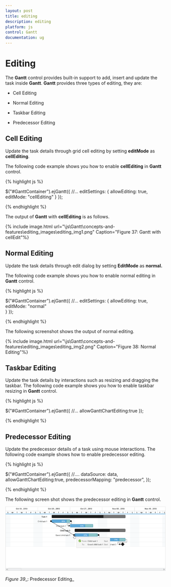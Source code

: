```yaml
---
layout: post
title: editing
description: editing
platform: js
control: Gantt
documentation: ug
---
```


# Editing

The **Gantt** control provides built-in support to add, insert and update the task inside **Gantt**. **Gantt** provides three types of editing, they are:

* Cell Editing

* Normal Editing

* Taskbar Editing

* Predecessor Editing



## Cell Editing

Update the task details through grid cell editing by setting **editMode** as **cellEditing**.

The following code example shows you how to enable **cellEditing** in **Gantt** control.



{% highlight js %}


$("#GanttContainer").ejGantt({
    //...
    editSettings: {
        allowEditing: true,
        editMode: "cellEditing"
    }
});


{% endhighlight %}







The output of **Gantt** with **cellEditing** is as follows.



{% include image.html url="\js\Gantt\concepts-and-features\editing_images\editing_img1.png" Caption="Figure 37: Gantt with cellEdit"%}

## Normal Editing

Update the task details through edit dialog by setting **EditMode** as **normal.**

The following code example shows you how to enable normal editing in **Gantt** control.



{% highlight js %}


$("#GanttContainer").ejGantt({
    //...
    editSettings: {
        allowEditing: true,
        editMode: "normal"   
 }
});


{% endhighlight %}







The following screenshot shows the output of normal editing.



{% include image.html url="\js\Gantt\concepts-and-features\editing_images\editing_img2.png" Caption="Figure 38: Normal Editing"%}

## Taskbar Editing

Update the task details by interactions such as resizing and dragging the taskbar. The following code example shows you how to enable taskbar resizing in **Gantt** control.



{% highlight js %}


$("#GanttContainer").ejGantt({
    //...
    allowGanttChartEditing:true
});


{% endhighlight %}









## Predecessor Editing

Update the predecessor details of a task using mouse interactions. The following code example shows how to enable predecessor editing.

{% highlight js %}


  $("#GanttContainer").ejGantt({
                //….
                dataSource: data,
                allowGanttChartEditing:true,
                predecessorMapping: "predecessor",
              });


{% endhighlight %}







The following screen shot shows the predecessor editing in **Gantt** control.

![C:\Users\labuser\Desktop\hello.png](editing_images\editing_img3.png)

_Figure_ _39__: Predecessor Editing_

